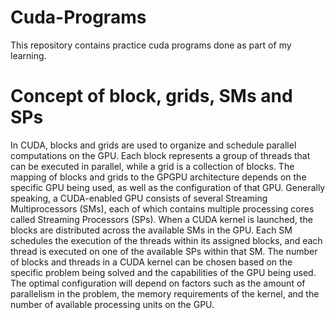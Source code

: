 # Cuda-Programs
This repository contains practice cuda programs done as part of my learning.

# Concept of block, grids, SMs and SPs
In CUDA, blocks and grids are used to organize and schedule parallel computations on the GPU. Each block represents a group of threads that can be executed in parallel, while a grid is a collection of blocks.
The mapping of blocks and grids to the GPGPU architecture depends on the specific GPU being used, as well as the configuration of that GPU. Generally speaking, a CUDA-enabled GPU consists of several Streaming Multiprocessors (SMs), each of which contains multiple processing cores called Streaming Processors (SPs). When a CUDA kernel is launched, the blocks are distributed across the available SMs in the GPU. Each SM schedules the execution of the threads within its assigned blocks, and each thread is executed on one of the available SPs within that SM.
The number of blocks and threads in a CUDA kernel can be chosen based on the specific problem being solved and the capabilities of the GPU being used. The optimal configuration will depend on factors such as the amount of parallelism in the problem, the memory requirements of the kernel, and the number of available processing units on the GPU.
